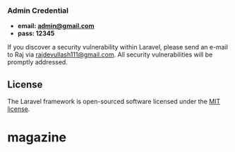 ### Admin Credential

- **email: admin@gmail.com**
- **pass: 12345**


If you discover a security vulnerability within Laravel, please send an e-mail to Raj via [rajdevullash111@gmail.com](mailto:rajdevullash111@gmail.com). All security vulnerabilities will be promptly addressed.

## License

The Laravel framework is open-sourced software licensed under the [MIT license](https://opensource.org/licenses/MIT).
# magazine
